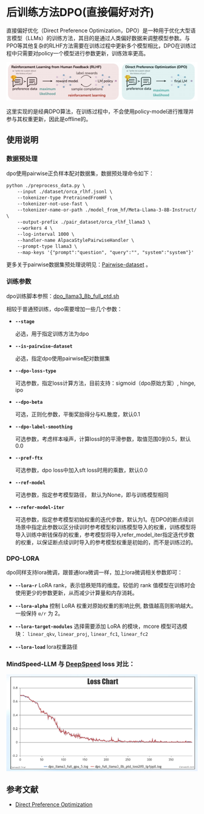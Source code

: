 # 后训练方法DPO(直接偏好对齐)

直接偏好优化（Direct Preference Optimization，DPO）是一种用于优化大型语言模型（LLMs）的训练方法，其目的是通过人类偏好数据来调整模型参数。与PPO等其他复杂的RLHF方法需要在训练过程中更新多个模型相比，DPO在训练过程中只需要对policy一个模型进行参数更新，训练效率更高。

![](../../sources/images/dpo/dpo_vs_rlhf.png)

这里实现的是经典DPO算法，在训练过程中，不会使用policy-model进行推理并参与其权重更新，因此是offline的。

## 使用说明

### 数据预处理

dpo使用pairwise正负样本配对数据集，数据预处理命令如下：

```shell
python ./preprocess_data.py \
    --input ./dataset/orca_rlhf.jsonl \
    --tokenizer-type PretrainedFromHF \
    --tokenizer-not-use-fast \
    --tokenizer-name-or-path ./model_from_hf/Meta-Llama-3-8B-Instruct/ \
    --output-prefix ./pair_dataset/orca_rlhf_llama3 \
    --workers 4 \
    --log-interval 1000 \
    --handler-name AlpacaStylePairwiseHandler \
    --prompt-type llama3 \
    --map-keys '{"prompt":"question", "query":"", "system":"system"}'
```

更多关于pairwise数据集预处理说明见：[Pairwise-dataset](./pairwise_dataset.md ) 。

### 训练参数

dpo训练脚本参照：[dpo_llama3_8b_full_ptd.sh](../../examples/mcore/llama3/dpo_llama3_8b_full_ptd.sh)

相较于普通预训练，dpo需要增加一些几个参数：

- **`--stage`**

  必选，用于指定训练方法为dpo

- **`--is-pairwise-dataset`**

  必选，指定dpo使用pairwise配对数据集

- **`--dpo-loss-type `**

  可选参数，指定loss计算方法，目前支持：sigmoid（dpo原始方案）, hinge, ipo

- **`--dpo-beta`**

  可选，正则化参数，平衡奖励得分与KL散度，默认0.1

- **`--dpo-label-smoothing`**

  可选参数，考虑样本噪声，计算loss时的平滑参数，取值范围0到0.5，默认0.0

- **`--pref-ftx`**

  可选参数，dpo loss中加入sft loss时用的乘数，默认0.0

- **`--ref-model`**

  可选参数，指定参考模型路径， 默认为None，即与训练模型相同

- **`--refer-model-iter`**

  可选参数，指定参考模型初始权重的迭代步数，默认为1。在DPO的断点续训场景中指定此参数以区分续训时参考模型和训练模型导入的权重，训练模型将导入训练中断钱保存的权重，参考模型将导入refer_model_iter指定迭代步数的权重，以保证断点续训时导入的参考模型权重是初始的，而不是训练过的。

### DPO-LORA

dpo同样支持lora微调，跟普通lora微调一样，加上lora微调相关参数即可：

- **`--lora-r`** 
  LoRA rank，表示低秩矩阵的维度。较低的 rank 值模型在训练时会使用更少的参数更新，从而减少计算量和内存消耗。
- **`--lora-alpha`** 
  控制 LoRA 权重对原始权重的影响比例, 数值越高则影响越大。一般保持 `α/r` 为 2。

- **`--lora-target-modules`** 
  选择需要添加 LoRA 的模块，mcore 模型可选模块： `linear_qkv`, `linear_proj`, `linear_fc1`, `linear_fc2` 

- **`--lora-load`** 
  lora权重路径

### **MindSpeed-LLM  与 <a href="https://github.com/hiyouga/LLaMA-Factory/tree/main">DeepSpeed</a> loss 对比**：

![alt text](../../sources/images/dpo/dpo_full_llama3_8b_loss_compare.png)

## 参考文献

- [Direct Preference Optimization](https://export.arxiv.org/abs/2305.18290)